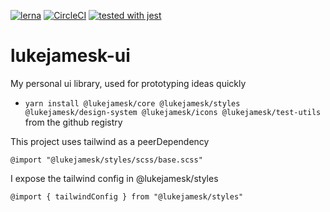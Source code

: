 [![lerna](https://img.shields.io/badge/maintained%20with-lerna-cc00ff.svg)](https://lerna.js.org/) [![CircleCI](https://circleci.com/gh/lukejamesk/lukejamesk-ui.svg?style=svg)](https://circleci.com/gh/circleci/circleci-docs) [![tested with jest](https://img.shields.io/badge/tested_with-jest-99424f.svg)](https://github.com/facebook/jest)

# lukejamesk-ui

My personal ui library, used for prototyping ideas quickly

- `yarn install @lukejamesk/core @lukejamesk/styles @lukejamesk/design-system @lukejamesk/icons @lukejamesk/test-utils` from the github registry

This project uses tailwind as a peerDependency

`@import "@lukejamesk/styles/scss/base.scss"`

I expose the tailwind config in @lukejamesk/styles

`@import { tailwindConfig } from "@lukejamesk/styles"`
